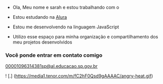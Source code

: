  - Ola, Meu nome e sarah e estou trabalhando com o 

 - Estou estudando na [Alura](https://www.alura.com.br)
 - Estou me desenvolvendo na linguagem JavaScript
 - Utilizo esse espaço para minha organização e compartilhamento dos meu projetos desenvolvidos 
 
 ### Você ponde entrar em contato comigo

00001096314381sp@al.educacao.sp.gov.br

! [.] (https://media1.tenor.com/m/fC2hF0Qsd9gAAAAC/angry-heat.gif)
